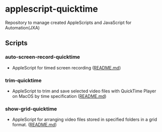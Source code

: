 # applescript-quicktime

Repository to manage created AppleScripts and JavaScript for Automation(JXA)

## Scripts

### auto-screen-record-quicktime

- AppleScript for timed screen recording ([README.md](./auto-screen-record-quicktime/README.md))

### trim-quicktime

- AppleScript to trim and save selected video files with QuickTime Player on MacOS by time specification ([README.md](./trim-quicktime/README.md))

### show-grid-quicktime

- AppleScript for arranging video files stored in specified folders in a grid format. ([README.md](./show-grid-quicktime/README.md))
